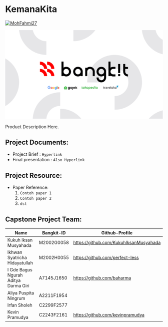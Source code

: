 # KemanaKita

[![MohFahmi27](https://circleci.com/gh/MohFahmi27/Identification-of-Herbal-Medicine-Plant-Leaf.svg?style=shield)](https://circleci.com/gh/MohFahmi27/Identification-of-Herbal-Medicine-Plant-Leaf)

<p align="center">
  <img src="https://github.com/perfect-less/KemanaKita/blob/main/bangkit_banner.png">
</p>

Product Description Here.

## Project Documents:
- Project Brief : ```Hyperlink```
- Final presentation : ```Also Hyperlink```

## Project Resource: 
- Paper Reference: 
    1. ```Contoh paper 1```
    2. ```Contoh paper 2```
    3. ```dst```
    

## Capstone Project Team: 
| Name | Bangkit-ID | Github-Profile |
| ------ | ------ | ------ | 
| Kukuh Iksan Musyahada  | M2002G0058  | https://github.com/KukuhIksanMusyahada |
| Ikhwan Syatricha Hidayatullah  | M2002H0055  | https://github.com/perfect-less |
| I Gde Bagus Ngurah Aditya Darma Giri | A7145J1650  | https://github.com/baharma |
| Aliya Puspita Ningrum | A2211F1954 |  |
| Irfan Sholeh | C2299F2577 |  |
| Kevin Pramudya  | C2243F2161 | https://github.com/kevinpramudya |
